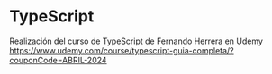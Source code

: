 # TypeScript
 
Realización del curso de TypeScript de Fernando Herrera en Udemy
https://www.udemy.com/course/typescript-guia-completa/?couponCode=ABRIL-2024
